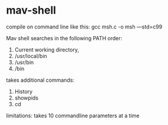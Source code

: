 # mav-shell

compile on command line like this: gcc msh.c -o msh —std=c99 

Mav shell searches in the following PATH order:  
1. Current working directory,  
2. /usr/local/bin 
3. /usr/bin 
4. /bin 

takes additional commands:
1. History
2. showpids
3. cd

limitations: takes 10 commandline parameters at a time
